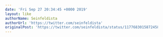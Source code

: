 ```yaml
---
date: 'Fri Sep 27 20:34:45 +0000 2019'
layout: like
authorName: Seinfeldista
authorUrl: 'https://twitter.com/seinfeldista'
originalPost: 'https://twitter.com/seinfeldista/status/1177683015872458754'
---
```

